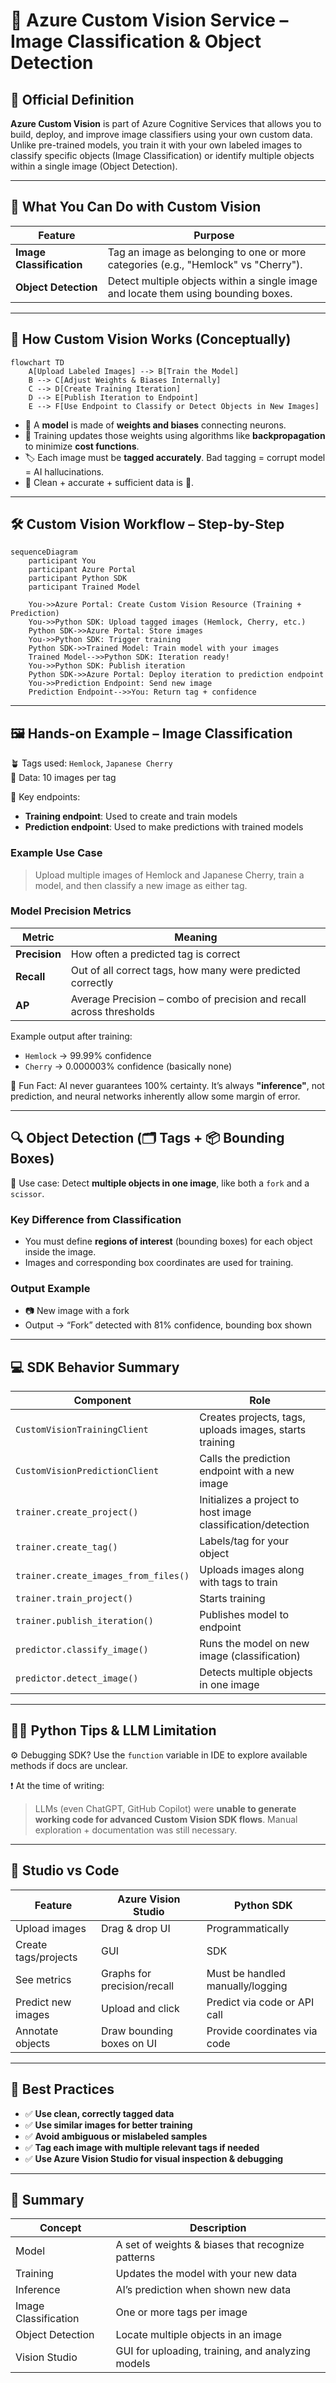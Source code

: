 # 🧠 Azure Custom Vision Service – Image Classification & Object Detection

## 📘 Official Definition

**Azure Custom Vision** is part of Azure Cognitive Services that allows you to build, deploy, and improve image classifiers using your own custom data. Unlike pre-trained models, you train it with your own labeled images to classify specific objects (Image Classification) or identify multiple objects within a single image (Object Detection).

---

## 🎯 What You Can Do with Custom Vision

| Feature                  | Purpose                                                                             |
| ------------------------ | ----------------------------------------------------------------------------------- |
| **Image Classification** | Tag an image as belonging to one or more categories (e.g., "Hemlock" vs "Cherry").  |
| **Object Detection**     | Detect multiple objects within a single image and locate them using bounding boxes. |

---

## 🧬 How Custom Vision Works (Conceptually)

```mermaid
flowchart TD
    A[Upload Labeled Images] --> B[Train the Model]
    B --> C[Adjust Weights & Biases Internally]
    C --> D[Create Training Iteration]
    D --> E[Publish Iteration to Endpoint]
    E --> F[Use Endpoint to Classify or Detect Objects in New Images]
```

- 🧠 A **model** is made of **weights and biases** connecting neurons.
- 🔁 Training updates those weights using algorithms like **backpropagation** to minimize **cost functions**.
- 🏷️ Each image must be **tagged accurately**. Bad tagging = corrupt model = AI hallucinations.
- 🧼 Clean + accurate + sufficient data is 🔑.

---

## 🛠️ Custom Vision Workflow – Step-by-Step

```mermaid
sequenceDiagram
    participant You
    participant Azure Portal
    participant Python SDK
    participant Trained Model

    You->>Azure Portal: Create Custom Vision Resource (Training + Prediction)
    You->>Python SDK: Upload tagged images (Hemlock, Cherry, etc.)
    Python SDK->>Azure Portal: Store images
    You->>Python SDK: Trigger training
    Python SDK->>Trained Model: Train model with your images
    Trained Model-->>Python SDK: Iteration ready!
    You->>Python SDK: Publish iteration
    Python SDK->>Azure Portal: Deploy iteration to prediction endpoint
    You->>Prediction Endpoint: Send new image
    Prediction Endpoint-->>You: Return tag + confidence
```

---

## 🖼️ Hands-on Example – Image Classification

🪴 Tags used: `Hemlock`, `Japanese Cherry`  
📁 Data: 10 images per tag

📌 Key endpoints:

- **Training endpoint**: Used to create and train models
- **Prediction endpoint**: Used to make predictions with trained models

### Example Use Case

> Upload multiple images of Hemlock and Japanese Cherry, train a model, and then classify a new image as either tag.

### Model Precision Metrics

| Metric        | Meaning                                                             |
| ------------- | ------------------------------------------------------------------- |
| **Precision** | How often a predicted tag is correct                                |
| **Recall**    | Out of all correct tags, how many were predicted correctly          |
| **AP**        | Average Precision – combo of precision and recall across thresholds |

Example output after training:

- `Hemlock` → 99.99% confidence
- `Cherry` → 0.000003% confidence (basically none)

🧠 Fun Fact: AI never guarantees 100% certainty. It’s always **"inference"**, not prediction, and neural networks inherently allow some margin of error.

---

## 🔍 Object Detection (🗂️ Tags + 📦 Bounding Boxes)

📌 Use case: Detect **multiple objects in one image**, like both a `fork` and a `scissor`.

### Key Difference from Classification

- You must define **regions of interest** (bounding boxes) for each object inside the image.
- Images and corresponding box coordinates are used for training.

### Output Example

- 📷 New image with a fork
- Output → “Fork” detected with 81% confidence, bounding box shown

---

## 💻 SDK Behavior Summary

| Component                            | Role                                                         |
| ------------------------------------ | ------------------------------------------------------------ |
| `CustomVisionTrainingClient`         | Creates projects, tags, uploads images, starts training      |
| `CustomVisionPredictionClient`       | Calls the prediction endpoint with a new image               |
| `trainer.create_project()`           | Initializes a project to host image classification/detection |
| `trainer.create_tag()`               | Labels/tag for your object                                   |
| `trainer.create_images_from_files()` | Uploads images along with tags to train                      |
| `trainer.train_project()`            | Starts training                                              |
| `trainer.publish_iteration()`        | Publishes model to endpoint                                  |
| `predictor.classify_image()`         | Runs the model on new image (classification)                 |
| `predictor.detect_image()`           | Detects multiple objects in one image                        |

---

## 🧑‍💻 Python Tips & LLM Limitation

⚙️ Debugging SDK? Use the `function` variable in IDE to explore available methods if docs are unclear.

❗ At the time of writing:

> LLMs (even ChatGPT, GitHub Copilot) were **unable to generate working code for advanced Custom Vision SDK flows**. Manual exploration + documentation was still necessary.

---

## 🧪 Studio vs Code

| Feature              | Azure Vision Studio         | Python SDK                       |
| -------------------- | --------------------------- | -------------------------------- |
| Upload images        | Drag & drop UI              | Programmatically                 |
| Create tags/projects | GUI                         | SDK                              |
| See metrics          | Graphs for precision/recall | Must be handled manually/logging |
| Predict new images   | Upload and click            | Predict via code or API call     |
| Annotate objects     | Draw bounding boxes on UI   | Provide coordinates via code     |

---

## 🧼 Best Practices

- ✅ **Use clean, correctly tagged data**
- ✅ **Use similar images for better training**
- ✅ **Avoid ambiguous or mislabeled samples**
- ✅ **Tag each image with multiple relevant tags if needed**
- ✅ **Use Azure Vision Studio for visual inspection & debugging**

---

## 🧠 Summary

| Concept              | Description                                       |
| -------------------- | ------------------------------------------------- |
| Model                | A set of weights & biases that recognize patterns |
| Training             | Updates the model with your new data              |
| Inference            | AI’s prediction when shown new data               |
| Image Classification | One or more tags per image                        |
| Object Detection     | Locate multiple objects in an image               |
| Vision Studio        | GUI for uploading, training, and analyzing models |
